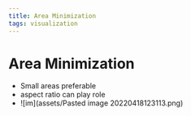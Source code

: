 ```yaml
---
title: Area Minimization
tags: visualization
---
```


# Area Minimization
- Small areas preferable
- aspect ratio can play role
- ![im](assets/Pasted image 20220418123113.png)














